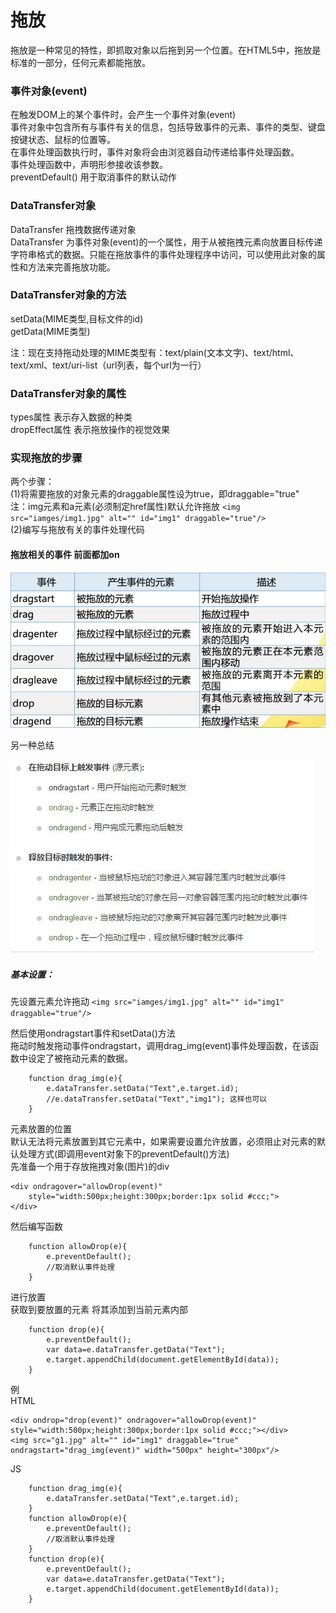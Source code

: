 # 拖放

拖放是一种常见的特性，即抓取对象以后拖到另一个位置。在HTML5中，拖放是标准的一部分，任何元素都能拖放。

### 事件对象(event)
在触发DOM上的某个事件时，会产生一个事件对象(event)  
事件对象中包含所有与事件有关的信息，包括导致事件的元素、事件的类型、键盘按键状态、鼠标的位置等。  
在事件处理函数执行时，事件对象将会由浏览器自动传递给事件处理函数。  
事件处理函数中，声明形参接收该参数。  
preventDefault() 用于取消事件的默认动作

### DataTransfer对象
DataTransfer 拖拽数据传递对象  
DataTransfer 为事件对象(event)的一个属性，用于从被拖拽元素向放置目标传递字符串格式的数据。只能在拖放事件的事件处理程序中访问，可以使用此对象的属性和方法来完善拖放功能。

### DataTransfer对象的方法
setData(MIME类型,目标文件的id)  
getData(MIME类型)  

注：现在支持拖动处理的MIME类型有：text/plain(文本文字)、text/html、text/xml、text/uri-list（url列表，每个url为一行）

### DataTransfer对象的属性
types属性 表示存入数据的种类  
dropEffect属性 表示拖放操作的视觉效果

### 实现拖放的步骤
两个步骤：  
(1)将需要拖放的对象元素的draggable属性设为true，即draggable="true"  
注：img元素和a元素(必须制定href属性)默认允许拖放
`<img src="iamges/img1.jpg" alt="" id="img1" draggable="true"/>`  
(2)编写与拖放有关的事件处理代码

#### 拖放相关的事件  前面都加on
![](images/tuofang_1.jpg)

另一种总结

![](images/tuodong_2.jpg)

##### 基本设置：
先设置元素允许拖动
`<img src="iamges/img1.jpg" alt="" id="img1" draggable="true"/>`  

然后使用ondragstart事件和setData()方法  
拖动时触发拖动事件ondragstart，调用drag_img(event)事件处理函数，在该函数中设定了被拖动元素的数据。
		
		function drag_img(e){
			e.dataTransfer.setData("Text",e.target.id);
			//e.dataTransfer.setData("Text","img1"); 这样也可以
		}


元素放置的位置  
默认无法将元素放置到其它元素中，如果需要设置允许放置，必须阻止对元素的默认处理方式(即调用event对象下的preventDefault()方法)  
先准备一个用于存放拖拽对象(图片)的div
    
	<div ondragover="allowDrop(event)"
		style="width:500px;height:300px;border:1px solid #ccc;">
	</div>

然后编写函数

		function allowDrop(e){
			e.preventDefault();
			//取消默认事件处理
		}


进行放置  
获取到要放置的元素 将其添加到当前元素内部

		function drop(e){
			e.preventDefault();
			var data=e.dataTransfer.getData("Text");
			e.target.appendChild(document.getElementById(data));
		}


例  
HTML 

	<div ondrop="drop(event)" ondragover="allowDrop(event)" style="width:500px;height:300px;border:1px solid #ccc;"></div>
	<img src="g1.jpg" alt="" id="img1" draggable="true" ondragstart="drag_img(event)" width="500px" height="300px"/>

JS

		function drag_img(e){
			e.dataTransfer.setData("Text",e.target.id);
		}
		function allowDrop(e){
			e.preventDefault();
			//取消默认事件处理
		}
		function drop(e){
			e.preventDefault();
			var data=e.dataTransfer.getData("Text");
			e.target.appendChild(document.getElementById(data));
		}

